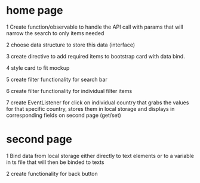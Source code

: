 

# home page

1 Create function/observable to handle the API call with params that will narrow the search to only items
needed

2 choose data structure to store this data
(interface)

3 create directive to add required items to bootstrap card with data bind. 

4 style card to fit mockup

5 create filter functionality for search bar


6 create filter functionality for individual filter items


7 create EventListener for click on individual country that grabs the values for that specific country, stores them in local storage
and displays in corresponding fields on second page (get/set)
 




# second page 

 1 Bind data from local storage either directly to text elements or to a variable in ts file that will then be binded to texts
 


 2 create functionality for back button

